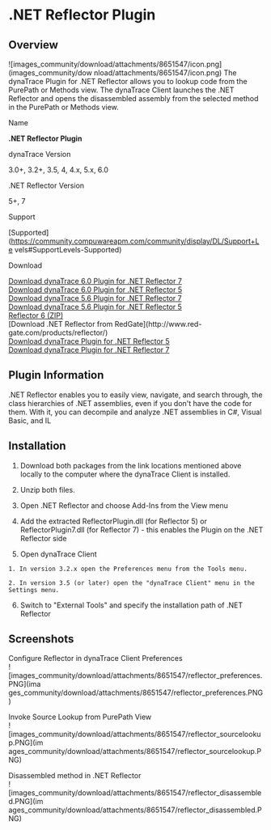 # .NET Reflector Plugin

## Overview

![images_community/download/attachments/8651547/icon.png](images_community/dow
nload/attachments/8651547/icon.png) The dynaTrace Plugin for .NET Reflector
allows you to lookup code from the PurePath or Methods view. The dynaTrace
Client launches the .NET Reflector and opens the disassembled assembly from
the selected method in the PurePath or Methods view.

Name

**.NET Reflector Plugin**

dynaTrace Version

3.0+, 3.2+, 3.5, 4, 4.x, 5.x, 6.0

.NET Reflector Version

5+, 7

Support

[Supported](https://community.compuwareapm.com/community/display/DL/Support+Le
vels#SupportLevels-Supported)

Download

[Download dynaTrace 6.0 Plugin for .NET Reflector
7](ReflectorPlugin7.dt60.zip)  
[Download dynaTrace 6.0 Plugin for .NET Reflector
5](ReflectorPlugin5.dt60.zip)  
[Download dynaTrace 5.6 Plugin for .NET Reflector
7](ReflectorPlugin7.dt56.zip)  
[Download dynaTrace 5.6 Plugin for .NET Reflector
5](ReflectorPlugin5.dt56.zip)  
[Reflector 6 (ZIP)](Reflector6.zip)  
[Download .NET Reflector from RedGate](http://www.red-
gate.com/products/reflector/)  
[Download dynaTrace Plugin for .NET Reflector
5](dynaTrace_NETReflector_Plugin_v3.0.1.zip)  
[Download dynaTrace Plugin for .NET Reflector
7](dynaTrace_NETReflector7_Plugin.zip)

## Plugin Information

.NET Reflector enables you to easily view, navigate, and search through, the
class hierarchies of .NET assemblies, even if you don't have the code for
them. With it, you can decompile and analyze .NET assemblies in C#, Visual
Basic, and IL

## Installation

  1. Download both packages from the link locations mentioned above locally to the computer where the dynaTrace Client is installed. 

  2. Unzip both files. 

  3. Open .NET Reflector and choose Add-Ins from the View menu 

  4. Add the extracted ReflectorPlugin.dll (for Reflector 5) or ReflectorPlugin7.dll (for Reflector 7) - this enables the Plugin on the .NET Reflector side 

  5. Open dynaTrace Client 

    1. In version 3.2.x open the Preferences menu from the Tools menu. 

    2. In version 3.5 (or later) open the "dynaTrace Client" menu in the Settings menu. 

  6. Switch to "External Tools" and specify the installation path of .NET Reflector 

## Screenshots

Configure Reflector in dynaTrace Client Preferences  
![images_community/download/attachments/8651547/reflector_preferences.PNG](ima
ges_community/download/attachments/8651547/reflector_preferences.PNG)

Invoke Source Lookup from PurePath View  
![images_community/download/attachments/8651547/reflector_sourcelookup.PNG](im
ages_community/download/attachments/8651547/reflector_sourcelookup.PNG)

Disassembled method in .NET Reflector  
![images_community/download/attachments/8651547/reflector_disassembled.PNG](im
ages_community/download/attachments/8651547/reflector_disassembled.PNG)

